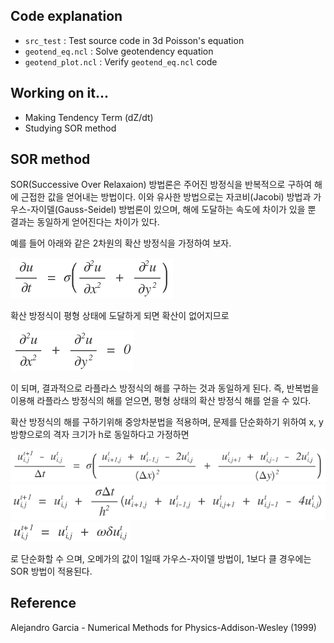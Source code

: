 ## Code explanation
* `src_test` : Test source code in 3d Poisson's equation
* `geotend_eq.ncl` : Solve geotendency equation
* `geotend_plot.ncl` : Verify `geotend_eq.ncl` code


## Working on it...
* Making Tendency Term (dZ/dt)
* Studying SOR method  
  
  
## SOR method
SOR(Successive Over Relaxaion) 방법론은 주어진 방정식을 반복적으로 구하여 해에 근접한 값을 얻어내는 방법이다. 이와 유사한 방법으로는 자코비(Jacobi) 방법과 가우스-자이델(Gauss-Seidel) 방법론이 있으며, 해에 도달하는 속도에 차이가 있을 뿐 결과는 동일하게 얻어진다는 차이가 있다.  

예를 들어 아래와 같은 2차원의 확산 방정식을 가정하여 보자. 
  
![equation](/images/geotend1.png)  

확산 방정식이 평형 상태에 도달하게 되면 확산이 없어지므로 

![equation](/images/geotend2.png)  

이 되며, 결과적으로 라플라스 방정식의 해를 구하는 것과 동일하게 된다. 즉, 반복법을 이용해 라플라스 방정식의 해를 얻으면, 평형 상태의 확산 방정식 해를 얻을 수 있다.  

확산 방정식의 해를 구하기위해 중앙차분법을 적용하며, 문제를 단순화하기 위하여 x, y 방향으로의 격자 크기가 h로 동일하다고 가정하면  
  
![equation](/images/geotend3.png)  
![equation](/images/geotend4.png)  
![equation](/images/geotend5.png) 
  
로 단순화할 수 으며, 오메가의 값이 1일때 가우스-자이델 방법이, 1보다 클 경우에는 SOR 방법이 적용된다. 
  

## Reference
Alejandro Garcia - Numerical Methods for Physics-Addison-Wesley (1999)

